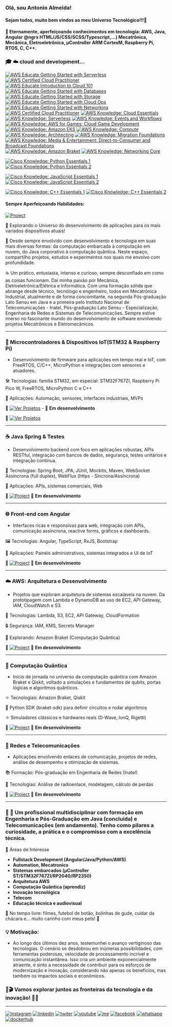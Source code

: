 ### Olá, sou Antonio Almeida!
####    Sejam todos, muito bem vindos ao meu Universo Tecnológico!!!👋

<!--
**alfecjo/alfecjo** is a ✨ _special_ ✨ repository because its `README.md` (this file) appears on your GitHub profile.
https://dev.to/envoy_/150-badges-for-github-pnk
- 🌱 I’m currently learning ...
- 👯 I’m looking to collaborate on ...
- 🤔 I’m looking for help with ...
- 💬 Ask me about ...
- 📫 How to reach me: ...
- 😄 Pronouns: ...
- ⚡ Fun fact: ...
- 📫 alfecjo@hotmail.com
- 📫 alfecjo@gmail.com
- 📫 antonioalmeida@alunos.utfpr.edu.br
-->

#### 🔭 Eternamente, aperfeiçoando conhecimentos em tecnologia: AWS, Java, Angular @ngrx HTML/JS/CSS/SCSS/Typescript,...) Mecatrônica, Mecânica, Eletroeletrônica, µController ARM CortexM, Raspberry Pi, RTOS, C, C++.

### 🎓 ☁️  cloud and development...

[![AWS Educate Getting Started with Serverless](https://images.credly.com/size/110x110/images/44e2c252-5d19-4574-9646-005f7225bf53/image.png)](https://www.credly.com/badges/78fcb09b-1a1d-44b6-85bb-114a7402193b "AWS Educate Getting Started with Serverless")
[![AWS Certified Cloud Practitioner](https://images.credly.com/size/110x110/images/629a2bb9-14a6-47b3-b17e-f1056b1404d0/image.png)](https://www.credly.com/badges/9b6d8643-c840-4057-89b2-5f4a280141f2 "AWS re/Start")
[![AWS Educate Introduction to Cloud 101](https://images.credly.com/size/110x110/images/8d67bbf4-128b-4141-b5f1-1bc61bbfbaa6/image.png)](https://www.credly.com/badges/e14ef976-f611-435e-9ffa-e95db7768b43 "AWS Educate Introduction to Cloud 101")
[![AWS Educate Getting Started with Databases](https://images.credly.com/size/110x110/images/6f135924-7645-4bd2-ab68-3bc0b49c7e27/image.png)](https://www.credly.com/badges/4b85ca74-95cf-446c-808d-ba9244108fe3 "AWS Educate Getting Started with Databases")
[![AWS Educate Getting Started with Storage](https://images.credly.com/size/110x110/images/5bf37709-4b69-4cdc-9edc-af7b3370d427/image.png)](https://www.credly.com/badges/7ca7bb54-b1bf-46b9-b103-586511496613 "AWS Educate Getting Started with Storage")
[![AWS Educate Getting Started with Cloud Ops](https://images.credly.com/size/110x110/images/01c3b0d4-a225-483b-a762-460473658c1a/image.png)](https://www.credly.com/badges/e9a4d5e3-9671-4465-8e49-d0960ad6d12c "AWS Educate Getting Started with Cloud Ops")
[![AWS Educate Getting Started with Networking](https://images.credly.com/size/110x110/images/979e42e2-1d32-4d21-97ea-53d991ea50fb/image.png)](https://www.credly.com/earner/earned/badge/64cdc956-0eb8-4349-89ff-2ef15844e15f "AWS Educate Getting Started with Networking")
[![AWS Certified Cloud Practitioner](https://images.credly.com/size/110x110/images/00634f82-b07f-4bbd-a6bb-53de397fc3a6/image.png)](https://www.credly.com/badges/c688a674-597d-49b5-9664-9d4bf2ed6e78 "AWS Certified Cloud Practitioner")
[![AWS Knowledge: Cloud Essentials](https://images.credly.com/size/110x110/images/ec621e2a-c8f0-4459-806c-ae11829d372a/image.png)](https://www.credly.com/badges/410dd565-18ca-43ff-af09-71ae02398697 "AWS Knowledge: Cloud Essentials")
[![AWS Knowledge: Serverless](https://images.credly.com/size/110x110/images/e07c6cc4-b737-4d7e-8ce8-66b6b7a60367/image.png)](https://www.credly.com/badges/c2d9d52a-19e6-4d5c-87bb-d523a42dec0c "AWS Knowledge: Serverless")
[![AWS Knowledge: Events and Workflows](https://images.credly.com/size/110x110/images/65b806c9-c09d-4125-bfb0-8fc87f4699ac/image.png)](https://www.credly.com/earner/earned/badge/621c2e45-aed7-4cac-afae-f8737de3a694 "AWS Knowledge: Events and Workflows")
[![AWS Knowledge: AWS for Games: Cloud Game Development](https://images.credly.com/size/110x110/images/1e1e332c-cbe5-4358-9491-748cc5c5d15f/image.png)](https://www.credly.com/earner/earned/badge/39633024-d150-4dc7-bbf5-7d560ac4d869 "AWS Knowledge: AWS for Games: Cloud Game Development")
[![AWS Knowledge: Amazon EKS](https://images.credly.com/size/110x110/images/9bcbde6d-1754-4617-9337-124f7b10a6c2/image.png)](https://www.credly.com/earner/earned/badge/fd90f7d6-485a-4915-a382-3686d76c5d39 "AWS Knowledge: Amazon EKS")
[![AWS Knowledge: Compute](https://images.credly.com/size/110x110/images/eba18772-5ecf-471b-b8af-dda79815b544/image.png)](https://www.credly.com/badges/717ac748-196e-4aa4-9632-01f6abae7813 "AWS Knowledge: Compute")
[![AWS Knowledge: Architecting](https://images.credly.com/size/110x110/images/519a6dba-f145-4c1a-85a2-1d173d6898d9/image.png)](https://www.credly.com/badges/22dc47fc-c3bc-4ec7-bae8-c50fa015b40d "AWS Knowledge: Architecting")
[![AWS Knowledge: Migration Foundations](https://images.credly.com/size/110x110/images/4163dc96-eec3-49c2-87b3-6a98172e160c/image.png)](https://www.credly.com/badges/1ef1bf0f-4cd8-4208-81fe-d64e9235213e "AWS Knowledge: Migration Foundations")
[![AWS Knowledge: Media & Entertainment: Direct-to-Consumer and Broadcast Foundations](https://images.credly.com/size/110x110/images/0c6f66be-4cd6-4d98-b132-a9a87dc6ecbe/image.png)](https://www.credly.com/badges/1ef1bf0f-4cd8-4208-81fe-d64e9235213e "AWS Knowledge: Media & Entertainment: Direct-to-Consumer and Broadcast Foundations")
[![AWS Knowledge: Amazon Braket](https://images.credly.com/size/110x110/images/cb9ef1ba-f010-4a39-881b-65dce3e5df68/image.png)](https://www.credly.com/earner/earned/badge/765e059e-65db-4e0d-882b-7ef60f67eed4 "AWS Knowledge: Amazon Braket")
[![AWS Knowledge: Networking Core](https://images.credly.com/size/110x110/images/e75f222b-7f75-4d7b-8a6a-67d68aa59d62/image.png)](https://www.credly.com/badges/2e741aad-df03-448b-823b-addadc68bb74 "AWS Knowledge: Networking Core")


[![Cisco Knowledge: Python Essentials 1](https://images.credly.com/size/90x90/images/68c0b94d-f6ac-40b1-a0e0-921439eb092e/image.png)](https://www.credly.com/earner/earned/badge/2f7487ce-5351-4b2f-b852-560660f2df00 "Cisco Knowledge: Python Essentials 1")
[![Cisco Knowledge: Python Essentials 2](https://images.credly.com/size/90x90/images/3f802526-7274-4230-91ab-f6d1a35340e6/image.png)](https://www.credly.com/badges/59624a1e-bbb0-41e8-8a33-2c2a1a807011 "Cisco Knowledge: Python Essentials 2")

[![Cisco Knowledge: JavaScript Essentials 1](https://images.credly.com/size/90x90/images/b93bf373-3da6-4ada-9879-a0c39d6a11f8/image.png)](https://www.credly.com/earner/earned/badge/649a5bb6-12bc-40cc-ae0d-1a2d2c33614c "Cisco Knowledge: JavaScript Essentials 1")
[![Cisco Knowledge: JavaScript Essentials 2](https://images.credly.com/size/90x90/images/e090c1e1-dbd4-40f8-bbb3-93cc07884d7f/image.png)](https://www.credly.com/earner/earned/badge/20395e2d-ee4b-4601-91fc-e9c2078a218c "Cisco Knowledge: JavaScript Essentials 2")

[![Cisco Knowledge: C++ Essentials 1](https://images.credly.com/size/90x90/images/fd262680-b0e1-41e0-bd03-6f9ea2b0c4e8/image.png)](https://www.credly.com/badges/5c80d19b-ba69-4bd1-b03a-36ff4265b167 "Cisco Knowledge: C++ Essentials 1")
[![Cisco Knowledge: C++ Essentials 2](https://images.credly.com/size/90x90/images/f1f94d14-e573-4013-9386-62d417d5a3fb/image.png)](https://www.credly.com/badges/e7223a93-bdb6-48fb-bc63-a38e78cf513b "Cisco Knowledge: C++ Essentials 2")

#### Sempre Aperfeiçoando Habilidades:
   [![Project](https://img.shields.io/badge/Minha_Trajetória-Pessoal-darkgreen?style=for-the-badge)](https://alfecjo.github.io/)    

🚀 Explorando o Universo do desenvolvimento de aplicações para os mais variados dispositivos atuais!

🔧 Desde sempre envolvido com desenvolvimento e tecnologia em suas mais diversas formas: da computação embarcada à computação em nuvem, do Java corporativo à computação quântica. Neste espaço, compartilho projetos, estudos e experimentos nos quais me envolvo com profundidade.

☕ Um prático, entusiasta, intenso e curioso, sempre desconfiado em como as coisas funcionam. Daí minha paixão por Mecânica, Eletroeletrônica/Elétrica e Informática. Com uma formação sólida que abrange desde técnico, tecnólogo e engenheiro, todos em Mecatrônica Industrial, atualmente e de forma concomitante, na segunda Pós-graduação Lato Sensu em Java e a primeira pelo Instituto Nacional de Telecomunicações - Inatel, Pós-graduação Lato Sensu - Especialização, Engenharia de Redes e Sistemas de Telecomunicações. Sempre estive imerso no fascinante mundo do desenvolvimento de software envolvendo projetos Mecatrônicos e Eletromecânicos.

--- 

### 🔌 Microcontroladores & Dispositivos IoT(STM32 & Raspberry Pi)
- Desenvolvimento de firmware para aplicações em tempo real e IoT, com FreeRTOS, C/C++, MicroPython e integrações com sensores e atuadores.

🛠 Tecnologias: família STM32, em especial: STM32F767ZI, Raspberry Pi Pico W, FreeRTOS, MicroPython C e C++

📡 Aplicações: Automação, sensores, interfaces industriais, MVPs

🔗 [![Ver Projetos](https://img.shields.io/badge/Projeto-STM32F767ZI-darkblue?style=for-the-badge)](https://github.com/alfecjo/manutencao) - 🚧 **Em desenvolvimento**

🔗 [![Ver Projetos](https://img.shields.io/badge/Projeto-Raspberry_Pi_Pico_W_(BitDogLab)-darkblue?style=for-the-badge)](https://github.com/alfecjo/picodevfirmware)

<!--https://github.com/alfecjo/picodevfirmware-->
---

### ☕ Java Spring & Testes
- Desenvolvimento backend com foco em aplicações robustas, APIs RESTful, integração com bancos de dados, segurança, testes unitários e integração contínua.

🧪 Tecnologias: Spring Boot, JPA, JUnit, Mockito, Maven, WebSocket Assíncrona (full duplex), WebFlux (https - Síncrona/Assíncrona)

📂 Aplicações: APIs, sistemas comerciais, Web 

🔗 [![Project](https://img.shields.io/badge/Java-Spring-blue?style=for-the-badge)](https://github.com/alfecjo/manutencao)
🚧 **Em desenvolvimento**

---

### 🌐 Front-end com Angular
- Interfaces ricas e responsivas para web, integração com APIs, comunicação assíncrona, reactive forms, gráficos e dashboards.

🖼️ Tecnologias: Angular, TypeScript, RxJS, Bootstrap

📲 Aplicações: Painéis administrativos, sistemas integrados e UI de IoT


🔗 [![Project](https://img.shields.io/badge/Angular-TypeScript-orange?style=for-the-badge)](https://github.com/alfecjo/manutencao)
🚧 **Em desenvolvimento**

---

### ☁️ AWS: Arquitetura e Desenvolvimento
- Projetos que exploram arquitetura de sistemas escaláveis na nuvem. Da prototipagem com Lambda e DynamoDB ao uso de EC2, API Gateway, IAM, CloudWatch e S3.

🧱 Tecnologias: Lambda, S3, EC2, API Gateway, CloudFormation

🔒 Segurança: IAM, KMS, Secrets Manager

🧠 Explorando: Amazon Braket (Computação Quântica)

🔗 [![Project](https://img.shields.io/badge/AWS-Python_&_Java-yellow?style=for-the-badge)](https://github.com/alfecjo/manutencao)
🚧 **Em desenvolvimento**

---

### 🔬 Computação Quântica
- Início de jornada no universo da computação quântica com Amazon Braket e Qiskit, voltado a simulações e fundamentos de qubits, portas lógicas e algoritmos quânticos.

⚛️ Tecnologias: Amazon Braket, Qiskit

🐍 Python SDK (braket-sdk) para definir circuitos e rodar algoritmos

⚛️ Simuladores clássicos e hardwares reais (D-Wave, IonQ, Rigetti)

🔗 [![Project](https://img.shields.io/badge/AWS-Braket-purple?style=for-the-badge)](https://github.com/alfecjo/manutencao)
🚧 **Em desenvolvimento**

---

### 📡 Redes e Telecomunicações
- Aplicações envolvendo enlaces de comunicação, projetos de redes, análise de desempenho e otimização de sistemas.

📚 Formação: Pós-graduação em Engenharia de Redes (Inatel)

🔧 Tecnologias: Análise de radioenlace, modelagem, cálculo de perdas

🔗 [![Project](https://img.shields.io/badge/Telecom-Redes-success?style=for-the-badge)](https://github.com/alfecjo/manutencao)
🚧 **Em desenvolvimento**

---

### 🗽 🧠 Um profissional multidisciplinar com formação em Engenharia e Pós-Graduação em Java (concluída) e Telecomunicações (em andamento). Tenho como pilares a curiosidade, a prática e o compromisso com a excelência técnica.

🧰 Áreas de Interesse
- **Fullstack Development (Angular/Java/Python/AWS)**
- **Automation, Mecatronics**
- **Sistemas embarcados (µController ST/STM32F767ZI/RP2040/RP2350)**
- **Arquitetura AWS**
- **Computação Quântica (aprendiz)**
- **Inovação tecnológica**
- **Telecom**
- **Educação técnica e audiovisual**

🎥 No tempo livre: filmes, futebol de botão, bolinhas de gude, cuidar da chácara e... muito carinho com meus pets! 🐾

### 💡 Motivação:
- Ao longo dos últimos dez anos, testemunhei o avanço vertiginoso das tecnologias. O cenário se desdobrou em inúmeras possibilidades, com ferramentas poderosas, velocidade de processamento incrível e comunicação instantânea. Isso cria um ambiente exponencialmente atraente, e sinto a necessidade de contribuir para os esforços de modernização e inovação, considerando não apenas os benefícios, mas também os impactos sociais e econômicos.

### 🥇🎬 Vamos explorar juntos as fronteiras da tecnologia e da inovação! 🤖✨

---

<!-- <img  height="180em" src="https://github-readme-stats.vercel.app/api?username=alfecjo&show_icons=true&theme=great-gatsby&include_all_commits=true&count_private=true"/> 

<img align="right" height="180em" src="https://github-readme-stats.vercel.app/api/top-langs/?username=alfecjo&layout=compact&langs_count=16&theme=great-gatsby"/>
-->
[![instagram](https://img.shields.io/badge/Instagram-E4405F?style=for-the-badge&logo=instagram&logoColor=white)](https://www.instagram.com/invites/contact/?i=6t7s2k4yyafo&utm_content=21w0zon)
[![linkedin](https://img.shields.io/badge/LinkedIn-0077B5?style=for-the-badge&logo=linkedin&logoColor=white)](https://www.linkedin.com/feed/)
[![twiter](https://img.shields.io/badge/Twitter-1DA1F2?style=for-the-badge&logo=twitter&logoColor=white)](https://twitter.com/alfecjo)
[![youtube](https://img.shields.io/badge/YouTube-FF0000?style=for-the-badge&logo=youtube&logoColor=white)](https://www.youtube.com/@acthings)
[![me](https://img.shields.io/badge/website-000000?style=for-the-badge&logo=About.me&logoColor=white)](https://alfecjo.github.io/)
[![facebook](https://img.shields.io/badge/Facebook-1877F2?style=for-the-badge&logo=facebook&logoColor=white)](https://www.facebook.com/search/top/?q=Antonio%20Almeida)
[![whatsapp](https://img.shields.io/badge/WhatsApp-25D366?style=for-the-badge&logo=whatsapp&logoColor=white)](https://api.whatsapp.com/send?phone=5511934130986&text=Oi%20Antonio)
[![dockerhub](https://img.shields.io/badge/DockerHub-0db7ed?style=for-the-badge&logo=docker&logoColor=white)](https://hub.docker.com/u/alfecjo)
